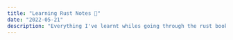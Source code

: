 ```yaml
---
title: "Learning Rust Notes 🦀"
date: "2022-05-21"
description: "Everything I've learnt whiles going through the rust book."
---
```

